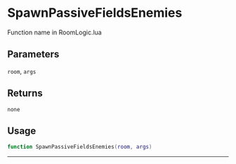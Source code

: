 # SpawnPassiveFieldsEnemies
Function name in RoomLogic.lua
## Parameters
`room`, `args`
## Returns
`none`
## Usage
```lua
function SpawnPassiveFieldsEnemies(room, args)
```
---
